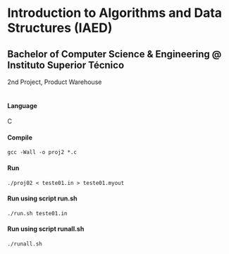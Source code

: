 # Introduction to Algorithms and Data Structures (IAED)
## Bachelor of Computer Science & Engineering @ Instituto Superior Técnico
2nd Project, Product Warehouse
<br><br>

#### Language
C

#### Compile
```gcc -Wall -o proj2 *.c```

#### Run
```./proj02 < teste01.in > teste01.myout```

#### Run using script run.sh
```./run.sh teste01.in```

#### Run using script runall.sh
```./runall.sh```
